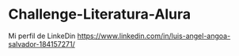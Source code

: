 # Challenge-Literatura-Alura
Mi perfil de LinkeDin https://www.linkedin.com/in/luis-angel-angoa-salvador-184157271/
